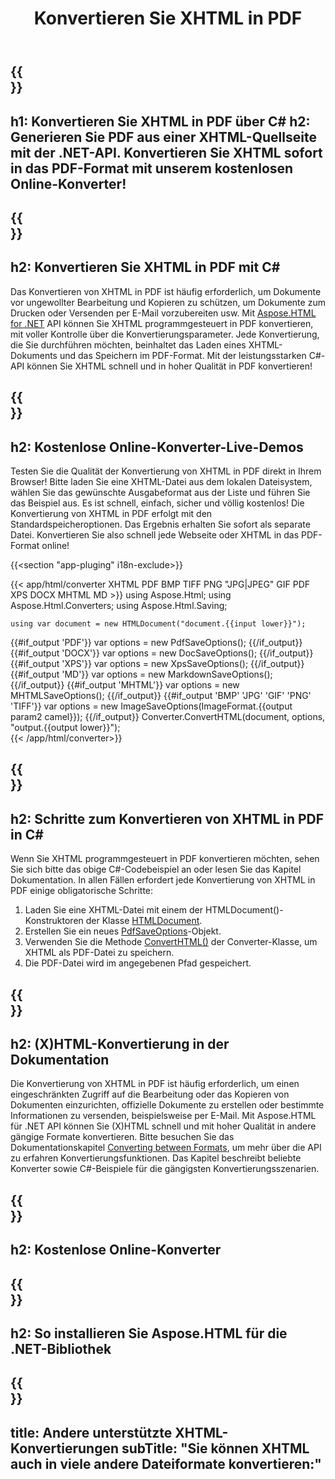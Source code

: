 ﻿---
translation: true
template: /templates/_template-conversion-child.md
title: Konvertieren Sie XHTML in PDF
description: Konvertieren Sie XHTML in C# in PDF. Verwenden Sie einfach die Konverter-API innerhalb von ASP.NET oder einer beliebigen .NET-Anwendung. Probieren Sie kostenlos online XHTML to PDF Converter aus!
url: /net/conversion/xhtml-to-pdf/
family: html
platformtag: net
feature: conversion
informat: XHTML
outformat: PDF
otherformats: XPS DOCX GIF JPEG PNG TIFF BMP HTML MHTML MD
---

{{<section banner>}}
---
h1: Konvertieren Sie XHTML in PDF über C#
h2: Generieren Sie PDF aus einer XHTML-Quellseite mit der .NET-API. Konvertieren Sie XHTML sofort in das PDF-Format mit unserem kostenlosen Online-Konverter!
---

{{<section overview>}}
---
h2: Konvertieren Sie XHTML in PDF mit C#
---

Das Konvertieren von XHTML in PDF ist häufig erforderlich, um Dokumente vor ungewollter Bearbeitung und Kopieren zu schützen, um Dokumente zum Drucken oder Versenden per E-Mail vorzubereiten usw. Mit [Aspose.HTML for .NET](https://products.aspose.com/html/net/) API können Sie XHTML programmgesteuert in PDF konvertieren, mit voller Kontrolle über die Konvertierungsparameter. Jede Konvertierung, die Sie durchführen möchten, beinhaltet das Laden eines XHTML-Dokuments und das Speichern im PDF-Format. Mit der leistungsstarken C#-API können Sie XHTML schnell und in hoher Qualität in PDF konvertieren!

{{<section demos>}}
---
h2: Kostenlose Online-Konverter-Live-Demos
---

Testen Sie die Qualität der Konvertierung von XHTML in PDF direkt in Ihrem Browser! Bitte laden Sie eine XHTML-Datei aus dem lokalen Dateisystem, wählen Sie das gewünschte Ausgabeformat aus der Liste und führen Sie das Beispiel aus. Es ist schnell, einfach, sicher und völlig kostenlos! Die Konvertierung von XHTML in PDF erfolgt mit den Standardspeicheroptionen. Das Ergebnis erhalten Sie sofort als separate Datei. Konvertieren Sie also schnell jede Webseite oder XHTML in das PDF-Format online!

{{<section "app-pluging" i18n-exclude>}}

{{< app/html/converter XHTML PDF BMP TIFF PNG "JPG|JPEG" GIF PDF XPS DOCX MHTML MD >}}
using Aspose.Html;
using Aspose.Html.Converters;
using Aspose.Html.Saving;

    using var document = new HTMLDocument("document.{{input lower}}");
{{#if_output 'PDF'}}
    var options = new PdfSaveOptions();
{{/if_output}}
{{#if_output 'DOCX'}}
    var options = new DocSaveOptions();
{{/if_output}}
{{#if_output 'XPS'}}
    var options = new XpsSaveOptions();
{{/if_output}}
{{#if_output 'MD'}}
    var options = new MarkdownSaveOptions();
{{/if_output}}
{{#if_output 'MHTML'}}
    var options = new MHTMLSaveOptions();
{{/if_output}}
{{#if_output 'BMP' 'JPG' 'GIF' 'PNG' 'TIFF'}}
    var options = new ImageSaveOptions(ImageFormat.{{output param2 camel}});
{{/if_output}}
    Converter.ConvertHTML(document, options, "output.{{output lower}}");   
{{< /app/html/converter>}} 


{{<section steps>}}
---
h2: Schritte zum Konvertieren von XHTML in PDF in C#
---

Wenn Sie XHTML programmgesteuert in PDF konvertieren möchten, sehen Sie sich bitte das obige C#-Codebeispiel an oder lesen Sie das Kapitel Dokumentation. In allen Fällen erfordert jede Konvertierung von XHTML in PDF einige obligatorische Schritte:
1. Laden Sie eine XHTML-Datei mit einem der HTMLDocument()-Konstruktoren der Klasse [HTMLDocument](https://reference.aspose.com/html/net/aspose.html/htmldocument).
1. Erstellen Sie ein neues [PdfSaveOptions](https://reference.aspose.com/html/net/aspose.html.saving/pdfsaveoptions)-Objekt.
1. Verwenden Sie die Methode [ConvertHTML()](https://reference.aspose.com/html/net/aspose.html.converters/converter/converthtml/) der Converter-Klasse, um XHTML als PDF-Datei zu speichern.
1. Die PDF-Datei wird im angegebenen Pfad gespeichert.




{{<section documentation>}}
---
h2: (X)HTML-Konvertierung in der Dokumentation
---

Die Konvertierung von XHTML in PDF ist häufig erforderlich, um einen eingeschränkten Zugriff auf die Bearbeitung oder das Kopieren von Dokumenten einzurichten, offizielle Dokumente zu erstellen oder bestimmte Informationen zu versenden, beispielsweise per E-Mail. Mit Aspose.HTML für .NET API können Sie (X)HTML schnell und mit hoher Qualität in andere gängige Formate konvertieren. Bitte besuchen Sie das Dokumentationskapitel <a href="https://docs.aspose.com/html/net/converting-between-formats/" target="_blank">Converting between Formats</a>, um mehr über die API zu erfahren Konvertierungsfunktionen. Das Kapitel beschreibt beliebte Konverter sowie C#-Beispiele für die gängigsten Konvertierungsszenarien.

{{<section online-converters>}}
---
h2: Kostenlose Online-Konverter
---

{{<section get-started>}}
---
h2: So installieren Sie Aspose.HTML für die .NET-Bibliothek
---

{{<section other-conversions>}}
---
title: Andere unterstützte XHTML-Konvertierungen
subTitle: "Sie können XHTML auch in viele andere Dateiformate konvertieren:"
---